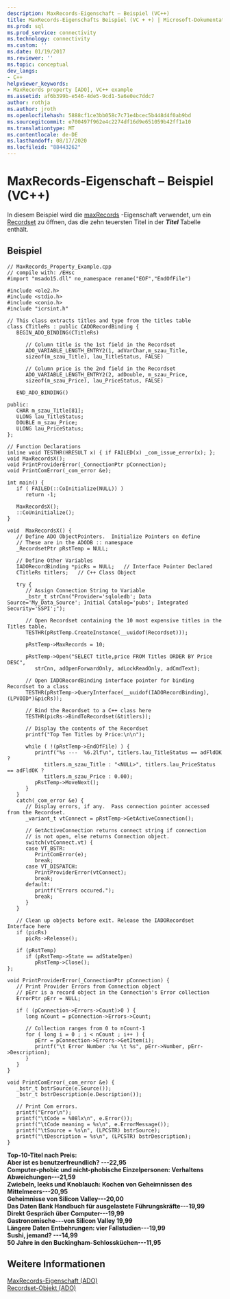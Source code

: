 ```yaml
---
description: MaxRecords-Eigenschaft – Beispiel (VC++)
title: MaxRecords-Eigenschafts Beispiel (VC + +) | Microsoft-Dokumentation
ms.prod: sql
ms.prod_service: connectivity
ms.technology: connectivity
ms.custom: ''
ms.date: 01/19/2017
ms.reviewer: ''
ms.topic: conceptual
dev_langs:
- C++
helpviewer_keywords:
- MaxRecords property [ADO], VC++ example
ms.assetid: af6b399b-e546-4de5-9cd1-5a6e0ec7ddc7
author: rothja
ms.author: jroth
ms.openlocfilehash: 5888cf1ce3bb058c7c71e4bcec5b448d4f0ab9bd
ms.sourcegitcommit: e700497f962e4c2274df16d9e651059b42ff1a10
ms.translationtype: MT
ms.contentlocale: de-DE
ms.lasthandoff: 08/17/2020
ms.locfileid: "88443262"
---
```

# <a name="maxrecords-property-example-vc"></a>MaxRecords-Eigenschaft – Beispiel (VC++)
In diesem Beispiel wird die [maxRecords](../../../ado/reference/ado-api/maxrecords-property-ado.md) -Eigenschaft verwendet, um ein [Recordset](../../../ado/reference/ado-api/recordset-object-ado.md) zu öffnen, das die zehn teuersten Titel in der ***Titel*** Tabelle enthält.  
  
## <a name="example"></a>Beispiel  
  
```  
// MaxRecords_Property_Example.cpp  
// compile with: /EHsc  
#import "msado15.dll" no_namespace rename("EOF","EndOfFile")  
  
#include <ole2.h>  
#include <stdio.h>  
#include <conio.h>  
#include "icrsint.h"  
  
// This class extracts titles and type from the titles table  
class CTitleRs : public CADORecordBinding {  
   BEGIN_ADO_BINDING(CTitleRs)  
  
      // Column title is the 1st field in the Recordset  
      ADO_VARIABLE_LENGTH_ENTRY2(1, adVarChar,m_szau_Title,  
      sizeof(m_szau_Title), lau_TitleStatus, FALSE)  
  
      // Column price is the 2nd field in the Recordset  
      ADO_VARIABLE_LENGTH_ENTRY2(2, adDouble, m_szau_Price,  
      sizeof(m_szau_Price), lau_PriceStatus, FALSE)  
  
   END_ADO_BINDING()  
  
public:  
   CHAR m_szau_Title[81];  
   ULONG lau_TitleStatus;  
   DOUBLE m_szau_Price;  
   ULONG lau_PriceStatus;  
};  
  
// Function Declarations  
inline void TESTHR(HRESULT x) { if FAILED(x) _com_issue_error(x); };  
void MaxRecordsX();  
void PrintProviderError(_ConnectionPtr pConnection);  
void PrintComError(_com_error &e);  
  
int main() {  
   if ( FAILED(::CoInitialize(NULL)) )  
      return -1;  
  
   MaxRecordsX();  
   ::CoUninitialize();  
}  
  
void  MaxRecordsX() {  
   // Define ADO ObjectPointers.  Initialize Pointers on define  
   // These are in the ADODB :: namespace  
   _RecordsetPtr pRstTemp = NULL;  
  
   // Define Other Variables  
   IADORecordBinding *picRs = NULL;   // Interface Pointer Declared    
   CTitleRs titlers;   // C++ Class Object  
  
   try {  
      // Assign Connection String to Variable  
      _bstr_t strCnn("Provider='sqloledb'; Data Source='My_Data_Source'; Initial Catalog='pubs'; Integrated Security='SSPI';");  
  
      // Open Recordset containing the 10 most expensive titles in the Titles table.  
      TESTHR(pRstTemp.CreateInstance(__uuidof(Recordset)));  
  
      pRstTemp->MaxRecords = 10;  
  
      pRstTemp->Open("SELECT title,price FROM Titles ORDER BY Price DESC",  
         strCnn, adOpenForwardOnly, adLockReadOnly, adCmdText);  
  
      // Open IADORecordBinding interface pointer for binding Recordset to a class  
      TESTHR(pRstTemp->QueryInterface(__uuidof(IADORecordBinding), (LPVOID*)&picRs));  
  
      // Bind the Recordset to a C++ class here  
      TESTHR(picRs->BindToRecordset(&titlers));  
  
      // Display the contents of the Recordset  
      printf("Top Ten Titles by Price:\n\n");  
  
      while ( !(pRstTemp->EndOfFile) ) {  
         printf("%s ---  %6.2lf\n", titlers.lau_TitleStatus == adFldOK ?   
            titlers.m_szau_Title : "<NULL>", titlers.lau_PriceStatus == adFldOK ?   
            titlers.m_szau_Price : 0.00);  
         pRstTemp->MoveNext();  
      }  
   }  
   catch(_com_error &e) {  
      // Display errors, if any.  Pass connection pointer accessed from the Recordset.  
      _variant_t vtConnect = pRstTemp->GetActiveConnection();  
  
      // GetActiveConnection returns connect string if connection   
      // is not open, else returns Connection object.  
      switch(vtConnect.vt) {  
      case VT_BSTR:  
         PrintComError(e);  
         break;  
      case VT_DISPATCH:  
         PrintProviderError(vtConnect);  
         break;  
      default:  
         printf("Errors occured.");  
         break;  
      }  
   }  
  
   // Clean up objects before exit. Release the IADORecordset Interface here     
   if (picRs)  
      picRs->Release();  
  
   if (pRstTemp)  
      if (pRstTemp->State == adStateOpen)  
         pRstTemp->Close();  
};  
  
void PrintProviderError(_ConnectionPtr pConnection) {  
   // Print Provider Errors from Connection object  
   // pErr is a record object in the Connection's Error collection  
   ErrorPtr pErr = NULL;  
  
   if ( (pConnection->Errors->Count)>0 ) {  
      long nCount = pConnection->Errors->Count;  
  
      // Collection ranges from 0 to nCount-1  
      for ( long i = 0 ; i < nCount ; i++ ) {  
         pErr = pConnection->Errors->GetItem(i);  
         printf("\t Error Number :%x \t %s", pErr->Number, pErr->Description);  
      }  
   }  
}  
  
void PrintComError(_com_error &e) {  
   _bstr_t bstrSource(e.Source());  
   _bstr_t bstrDescription(e.Description());  
  
   // Print Com errors.    
   printf("Error\n");  
   printf("\tCode = %08lx\n", e.Error());  
   printf("\tCode meaning = %s\n", e.ErrorMessage());  
   printf("\tSource = %s\n", (LPCSTR) bstrSource);  
   printf("\tDescription = %s\n", (LPCSTR) bstrDescription);  
}  
```  
  
 **Top-10-Titel nach Preis:**  
**Aber ist es benutzerfreundlich? ---22,95**  
**Computer-phobic und nicht-phobische Einzelpersonen: Verhaltens Abweichungen---21,59**  
**Zwiebeln, leeks und Knoblauch: Kochen von Geheimnissen des Mittelmeers---20,95**  
**Geheimnisse von Silicon Valley---20,00**  
**Das Daten Bank Handbuch für ausgelastete Führungskräfte---19,99**  
**Direkt Gespräch über Computer---19,99**  
**Gastronomische---von Silicon Valley 19,99**  
**Längere Daten Entbehrungen: vier Fallstudien---19,99**  
**Sushi, jemand? ---14,99**  
**50 Jahre in den Buckingham-Schlossküchen---11,95**   
## <a name="see-also"></a>Weitere Informationen  
 [MaxRecords-Eigenschaft (ADO)](../../../ado/reference/ado-api/maxrecords-property-ado.md)   
 [Recordset-Objekt (ADO)](../../../ado/reference/ado-api/recordset-object-ado.md)
